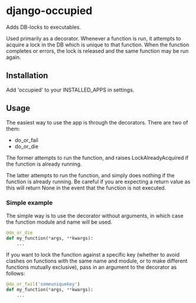 # django-occupied
Adds DB-locks to executables.

Used primarily as a decorator. Whenever a function is run, it attempts to acquire a lock in the DB which is unique to that function. When the function completes or errors, the lock is released and the same function may be run again.

## Installation

Add 'occupied' to your INSTALLED_APPS in settings.

## Usage

The easiest way to use the app is through the decorators. There are two of them:

- do_or_fail
- do_or_die

The former attempts to run the function, and raises LockAlreadyAcquired if the function is already running.

The latter attempts to run the function, and simply does nothing if the function is already running. Be careful if you are expecting a return value as this will return None in the event that the function is not executed.

### Simple example

The simple way is to use the decorator without arguments, in which case the function module and name will be used.

```python
@do_or_die
def my_function(*args, **kwargs):
    ...
```

If you want to lock the function against a specific key (whether to avoid clashes on functions with the same name and module, or to make different functions mutually exclusive), pass in an argument to the decorator as follows:

```python
@do_or_fail('someuniquekey')
def my_function(*args, **kwargs):
    ...
```